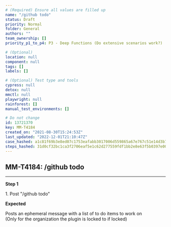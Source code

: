 ```yaml
---
# (Required) Ensure all values are filled up
name: "/github todo"
status: Draft
priority: Normal
folder: General
authors: ""
team_ownership: []
priority_p1_to_p4: P3 - Deep Functions (Do extensive scenarios work?)

# (Optional)
location: null
component: null
tags: []
labels: []

# (Optional) Test type and tools
cypress: null
detox: null
mmctl: null
playwright: null
rainforest: []
manual_test_environments: []

# Do not change
id: 13721370
key: MM-T4184
created_on: "2021-08-30T15:24:53Z"
last_updated: "2022-12-01T21:10:47Z"
case_hashed: a1c81f69b3e8ed07c1753eafabb3017006d559865a67e767c51e14d3b776237c009a4d3ac9de8720694602c7aea53767
steps_hashed: 31d0cf32bc1ca3f2706eaf5e1c62d277559fdf1bb2e8e63f5b0397e009e2ffdf837f3cff038ade559c4cbdb85ed3e0c7
---
```


<!-- (Auto-generated) Based on frontmatter's "key" and "name" -->

## MM-T4184: /github todo

---

**Step 1**

1\. Post "/github todo"

**Expected**

Posts an ephemeral message with a list of to do items to work on\
(Only for the organization the plugin is locked to if locked)
